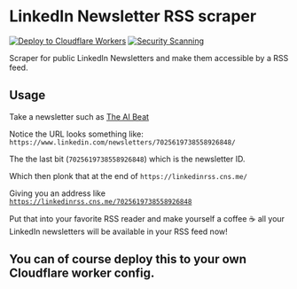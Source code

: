 # LinkedIn Newsletter RSS scraper

[![Deploy to Cloudflare Workers](https://deploy.workers.cloudflare.com/button)](https://deploy.workers.cloudflare.com/?url=https://github.com/chrisns/linkedin-newsletter-rss)
[![Security Scanning](https://github.com/chrisns/linkedin-newsletter-rss/actions/workflows/security.yml/badge.svg)](https://github.com/chrisns/linkedin-newsletter-rss/actions/workflows/security.yml)

Scraper for public LinkedIn Newsletters and make them accessible by a RSS feed.

## Usage

Take a newsletter such as [The AI Beat](https://www.linkedin.com/newsletters/7025619738558926848/)

Notice the URL looks something like: `https://www.linkedin.com/newsletters/7025619738558926848/`

The the last bit (`7025619738558926848`) which is the newsletter ID.

Which then plonk that at the end of `https://linkedinrss.cns.me/`

Giving you an address like [`https://linkedinrss.cns.me/7025619738558926848`](https://linkedinrss.cns.me/7025619738558926848)

Put that into your favorite RSS reader and make yourself a coffee ☕ all your LinkedIn newsletters will be available in your RSS feed now!

## You can of course deploy this to your own Cloudflare worker config.